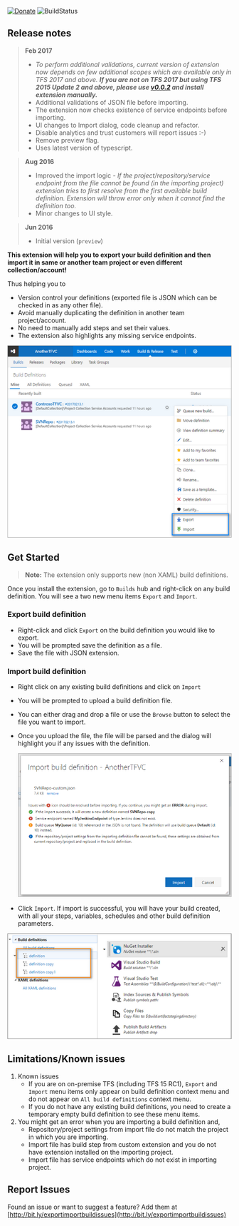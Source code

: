 [![Donate](https://raw.githubusercontent.com/onlyutkarsh/ExportImportBuildDefinition/master/.github/donate.png)](https://www.paypal.me/onlyutkarsh/2) ![BuildStatus](https://onlyutkarsh.visualstudio.com/_apis/public/build/definitions/bb7c692a-4a3a-451b-bb9e-51c6960f41a2/21/badge)

## Release notes ##

> **Feb 2017**
> - *To perform additional validations, current version of extension now depends on few additional scopes which are available only in TFS 2017 and above. **If you are not on TFS 2017 but using TFS 2015 Update 2 and above, please use [v0.0.2](https://github.com/onlyutkarsh/ExportImportBuildDefinition/releases/tag/v0.0.2) and install extension manually.***
> - Additional validations of JSON file before importing.
> - The extension now checks existence of service endpoints before importing.
> - UI changes to Import dialog, code cleanup and refactor.
> - Disable analytics and trust customers will report issues :-)
> - Remove preview flag.
> - Uses latest version of typescript.

> **Aug 2016**
> - Improved the import logic - *If the project/repository/service endpoint from the file cannot be found (in the importing project) extension tries to first resolve from the first available build definition. Extension will throw error only when it cannot find the definition too.*
> - Minor changes to UI style.

> **Jun 2016**
> - Initial version (`preview`)

**This extension will help you to export your build definition and then import it in same or another team project or even different collection/account!**

Thus helping you to
 - Version control your definitions (exported file is JSON which can be checked in as any other file).
 - Avoid manually duplicating the definition in another team project/account.
 - No need to manually add steps and set their values.
 - The extension also highlights any missing service endpoints.

![Context Menu](screenshots/context-menu-new.png)

## Get Started ##

> **Note:** The extension only supports new (non XAML) build definitions.

Once you install the extension, go to `Builds` hub and right-click on any build definition. You will see a two new menu items `Export` and `Import`.

### Export build definition ###

- Right-click and click `Export` on the build definition you would like to export.
- You will be prompted save the definition as a file.
- Save the file with JSON extension.

### Import build definition ###

- Right click on any existing build definitions and click on `Import`
- You will be prompted to upload a build definition file.
- You can either drag and drop a file or use the `Browse` button to select the file you want to import.
- Once you upload the file, the file will be parsed and the dialog will highlight you if any issues with the definition.

  ![Import Dialog](screenshots/import-dialog.png)

- Click `Import`. If import is successful, you will have your build created, with all your steps, variables, schedules and other build definition parameters.

![DefinitionCopy](screenshots/definition.png)

## Limitations/Known issues

1. Known issues
	- If you are on on-premise TFS (including TFS 15 RC1), `Export` and `Import` menu items only appear on build definition context menu and do not appear on `All build definitions` context menu.
	- If you do not have any existing build definitions, you need to create a temporary empty build definition to see these menu items.
2. You might get an error when you are importing a build definition and,
	- Repository/project settings from import file do not match the project in which you are importing.
	- Import file has build step from custom extension and you do not have extension installed on the importing project.
	- Import file has service endpoints which do not exist in importing project.

## Report Issues
Found an issue or want to suggest a feature? Add them at [http://bit.ly/exportimportbuildissues](http://bit.ly/exportimportbuildissues)